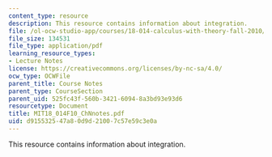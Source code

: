 ```yaml
---
content_type: resource
description: This resource contains information about integration.
file: /ol-ocw-studio-app/courses/18-014-calculus-with-theory-fall-2010/d915532547a80d9d21007c57e59c3e0a_MIT18_014F10_ChNnotes.pdf
file_size: 134531
file_type: application/pdf
learning_resource_types:
- Lecture Notes
license: https://creativecommons.org/licenses/by-nc-sa/4.0/
ocw_type: OCWFile
parent_title: Course Notes
parent_type: CourseSection
parent_uid: 525fc43f-560b-3421-6094-8a3bd93e93d6
resourcetype: Document
title: MIT18_014F10_ChNnotes.pdf
uid: d9155325-47a8-0d9d-2100-7c57e59c3e0a
---
```

This resource contains information about integration.